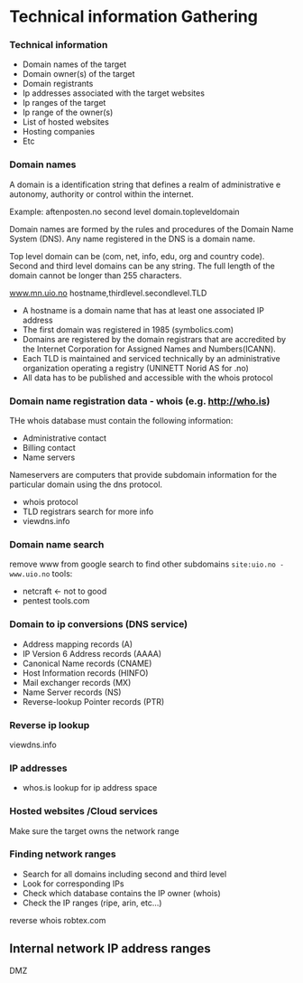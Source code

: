 

# Technical information Gathering

### Technical information

- Domain names of the target
- Domain owner(s) of the target
- Domain registrants
- Ip addresses associated with the target websites
- Ip ranges of the target
- Ip range of the owner(s)
- List of hosted websites
- Hosting companies
- Etc

### Domain names
A domain is a identification string that defines a realm of administrative e autonomy, authority or control within the internet.

Example: aftenposten.no
          second level domain.topleveldomain


Domain names are formed by the rules and procedures of the Domain Name System (DNS). Any name registered in the DNS is a domain name.

Top level domain can be (com, net, info, edu, org and country code). Second and third level domains can be any string. The full length of the domain cannot be longer than 255 characters.


www.mn.uio.no
hostname,thirdlevel.secondlevel.TLD

- A hostname is a domain name that has at least one associated IP address
- The first domain was registered in 1985 (symbolics.com)
- Domains are registered by the domain registrars that are accredited by the Internet Corporation for Assigned Names and Numbers(ICANN).
- Each TLD is maintained and serviced technically by an administrative organization operating a registry (UNINETT Norid AS for .no) 
- All data has to be published and accessible with the whois protocol


### Domain name registration data - whois (e.g. http://who.is)

THe whois database must contain the following information:
- Administrative contact
- Billing contact
- Name servers

Nameservers are computers that provide subdomain information for the particular domain using the dns protocol.

 - whois protocol
 - TLD registrars search for more info
 - viewdns.info


### Domain name search
remove www from google search to find other subdomains
``site:uio.no -www.uio.no``
tools:
- netcraft <- not to good
- pentest tools.com

### Domain to ip conversions (DNS service)
- Address mapping records (A)
- IP Version 6 Address records (AAAA)
- Canonical Name records (CNAME)
- Host Information records (HINFO)
- Mail exchanger records (MX)
- Name Server records (NS)
- Reverse-lookup Pointer records (PTR)

### Reverse ip lookup

viewdns.info

### IP addresses

 - whos.is lookup for ip address space

### Hosted websites /Cloud services

Make sure the target owns the network range

### Finding network ranges

- Search for all domains including second and third level
- Look for corresponding IPs
- Check which database contains the IP owner (whois)
- Check the IP ranges (ripe, arin, etc...)

reverse whois
robtex.com

## Internal network IP address ranges

DMZ
